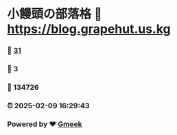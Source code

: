 # 小饅頭の部落格 :link: https://blog.grapehut.us.kg 
### :page_facing_up: [31](https://blog.grapehut.us.kg/tag.html) 
### :speech_balloon: 3 
### :hibiscus: 134726 
### :alarm_clock: 2025-02-09 16:29:43 
### Powered by :heart: [Gmeek](https://github.com/Meekdai/Gmeek)
